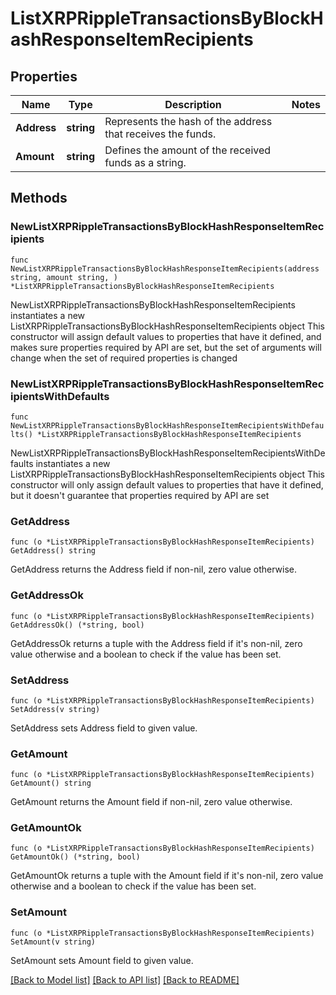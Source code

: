 # ListXRPRippleTransactionsByBlockHashResponseItemRecipients

## Properties

Name | Type | Description | Notes
------------ | ------------- | ------------- | -------------
**Address** | **string** | Represents the hash of the address that receives the funds. | 
**Amount** | **string** | Defines the amount of the received funds as a string. | 

## Methods

### NewListXRPRippleTransactionsByBlockHashResponseItemRecipients

`func NewListXRPRippleTransactionsByBlockHashResponseItemRecipients(address string, amount string, ) *ListXRPRippleTransactionsByBlockHashResponseItemRecipients`

NewListXRPRippleTransactionsByBlockHashResponseItemRecipients instantiates a new ListXRPRippleTransactionsByBlockHashResponseItemRecipients object
This constructor will assign default values to properties that have it defined,
and makes sure properties required by API are set, but the set of arguments
will change when the set of required properties is changed

### NewListXRPRippleTransactionsByBlockHashResponseItemRecipientsWithDefaults

`func NewListXRPRippleTransactionsByBlockHashResponseItemRecipientsWithDefaults() *ListXRPRippleTransactionsByBlockHashResponseItemRecipients`

NewListXRPRippleTransactionsByBlockHashResponseItemRecipientsWithDefaults instantiates a new ListXRPRippleTransactionsByBlockHashResponseItemRecipients object
This constructor will only assign default values to properties that have it defined,
but it doesn't guarantee that properties required by API are set

### GetAddress

`func (o *ListXRPRippleTransactionsByBlockHashResponseItemRecipients) GetAddress() string`

GetAddress returns the Address field if non-nil, zero value otherwise.

### GetAddressOk

`func (o *ListXRPRippleTransactionsByBlockHashResponseItemRecipients) GetAddressOk() (*string, bool)`

GetAddressOk returns a tuple with the Address field if it's non-nil, zero value otherwise
and a boolean to check if the value has been set.

### SetAddress

`func (o *ListXRPRippleTransactionsByBlockHashResponseItemRecipients) SetAddress(v string)`

SetAddress sets Address field to given value.


### GetAmount

`func (o *ListXRPRippleTransactionsByBlockHashResponseItemRecipients) GetAmount() string`

GetAmount returns the Amount field if non-nil, zero value otherwise.

### GetAmountOk

`func (o *ListXRPRippleTransactionsByBlockHashResponseItemRecipients) GetAmountOk() (*string, bool)`

GetAmountOk returns a tuple with the Amount field if it's non-nil, zero value otherwise
and a boolean to check if the value has been set.

### SetAmount

`func (o *ListXRPRippleTransactionsByBlockHashResponseItemRecipients) SetAmount(v string)`

SetAmount sets Amount field to given value.



[[Back to Model list]](../README.md#documentation-for-models) [[Back to API list]](../README.md#documentation-for-api-endpoints) [[Back to README]](../README.md)


